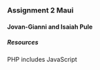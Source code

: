 ### Assignment 2 Maui
#### Jovan-Gianni and Isaiah Pule



##### Resources
PHP includes
JavaScript







